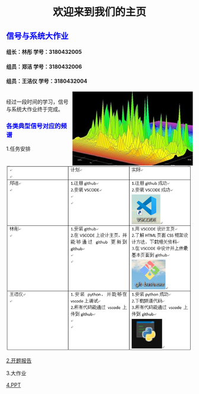 <IDOCTYPE html>
<html>
<head>
<meta charset="utf-8">
</head>
<body>
<title>欢迎来到我们的主页</title>
<h1><center>欢迎来到我们的主页</center></h1>
<h2 style="color:blue;">信号与系统大作业</h2>
<h4>组长：林彤   学号：3180432005</h4> 
<h4>组员：郑洁   学号：3180432006</h4>
<h4>组员：王洁仪 学号：3180432004</h4>
<p>
<p1>
<img src="timg.jpg"alt="timg.jpg" style="float:right" >
<br>
</p1> 经过一段时间的学习，信号与系统大作业终于完成。
</p>
<h3 style="color:blue;">各类典型信号对应的频谱</h3>
<p>
<p1>1.任务安排</p1>
</p>
<img src="task.png"alt="task.png" width="500" height="500">
<p>
<p1><a href="https://github.com/13123891831/hello/blob/master/report">2.开题报告</a></p1>
</p>
<p>
<p1>3.大作业</p1>
</p>
<p>
<p1><a href="https://github.com/13123891831/hello/blob/master/ppt.pptx">4.PPT</a></p1>
</p>
</body>
</html>
